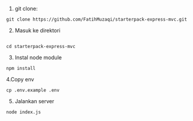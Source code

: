 1. git clone:

````
git clone https://github.com/FatihMuzaqi/starterpack-express-mvc.git
````

2. Masuk ke direktori 
````

cd starterpack-express-mvc
````

3. Instal node module
````
npm install
````

4.Copy env
````
cp .env.example .env
````

5. Jalankan server
````
node index.js
````

